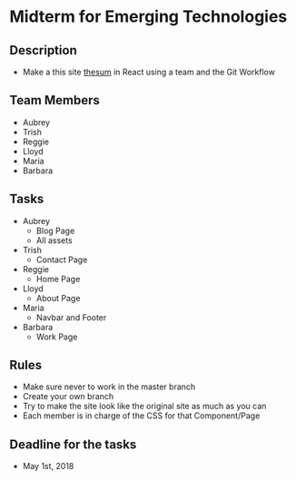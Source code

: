# Midterm for Emerging Technologies

## Description
* Make a this site [thesum](http://thesum.ca/) in React using a team and the Git Workflow

## Team Members
* Aubrey
* Trish
* Reggie
* Lloyd
* Maria
* Barbara

## Tasks
* Aubrey
  * Blog Page
  * All assets
* Trish
  * Contact Page
* Reggie
  * Home Page
* Lloyd
  * About Page
* Maria
  * Navbar and Footer
* Barbara
  * Work Page

## Rules
* Make sure never to work in the master branch
* Create your own branch
* Try to make the site look like the original site as much as you can
* Each member is in charge of the CSS for that Component/Page

## Deadline for the tasks
* May 1st, 2018
